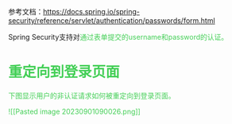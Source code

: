 
参考文档：https://docs.spring.io/spring-security/reference/servlet/authentication/passwords/form.html

Spring Security支持对<font color=44cf57>通过表单提交的username和password</fong>的认证。

# 重定向到登录页面

下图显示用户的非认证请求如何被重定向到登录页面。

![[Pasted image 20230901090026.png]]


